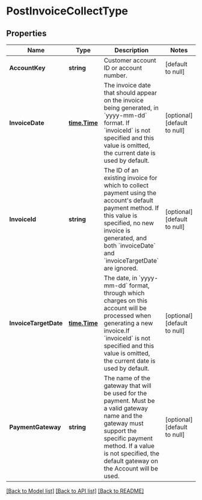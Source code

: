 # PostInvoiceCollectType

## Properties
Name | Type | Description | Notes
------------ | ------------- | ------------- | -------------
**AccountKey** | **string** | Customer account ID or account number.  | [default to null]
**InvoiceDate** | [**time.Time**](time.Time.md) | The invoice date that should appear on the invoice being generated, in &#x60;yyyy-mm-dd&#x60; format. If &#x60;invoiceId&#x60; is not specified and this value is omitted, the current date is used by default.  | [optional] [default to null]
**InvoiceId** | **string** | The ID of an existing invoice for which to collect payment using the account&#39;s default payment method. If this value is specified, no new invoice is generated, and both &#x60;invoiceDate&#x60; and &#x60;invoiceTargetDate&#x60; are ignored.  | [optional] [default to null]
**InvoiceTargetDate** | [**time.Time**](time.Time.md) | The date, in &#x60;yyyy-mm-dd&#x60; format, through which charges on this account will be processed when generating a new invoice.If &#x60;invoiceId&#x60; is not specified and this value is omitted, the current date is used by default.  | [optional] [default to null]
**PaymentGateway** | **string** | The name of the gateway that will be used for the payment. Must be a valid gateway name and the gateway must support the specific payment method. If a value is not specified, the default gateway on the Account will be used.  | [optional] [default to null]

[[Back to Model list]](../README.md#documentation-for-models) [[Back to API list]](../README.md#documentation-for-api-endpoints) [[Back to README]](../README.md)


